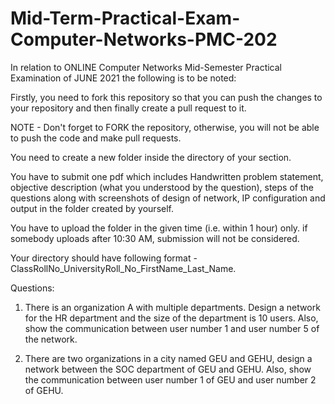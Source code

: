 # Mid-Term-Practical-Exam-Computer-Networks-PMC-202

In relation to ONLINE Computer Networks Mid-Semester Practical Examination of JUNE 2021 the following is to be noted:

Firstly, you need to fork this repository so that you can push the changes to your repository and then finally create a pull request to it.

NOTE - Don't forget to FORK the repository, otherwise, you will not be able to push the code and make pull requests.

You need to create a new folder inside the directory of your section.

You have to submit one pdf which includes Handwritten problem statement, objective description (what you understood by the question), steps of the questions along with screenshots of design of network, IP configuration and output in the folder created by yourself.

You have to upload the folder in the given time (i.e. within 1 hour) only. if somebody uploads after 10:30 AM, submission will not be considered.

Your directory should have following format - ClassRollNo_UniversityRoll_No_FirstName_Last_Name.

Questions:
1. There is an organization A with multiple departments. Design a network for the HR department and the size of the department is 10 users. Also, show the communication between user number 1 and user number 5 of the network.


2. There are two organizations in a city named GEU and GEHU, design a network between the SOC department of GEU and GEHU. Also, show the communication between user number 1 of GEU and user number 2 of GEHU.


